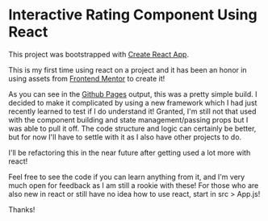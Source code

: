 
# Interactive Rating Component Using React

This project was bootstrapped with [Create React App](https://github.com/facebook/create-react-app). 

This is my first time using react on a project and it has been an honor in using assets from [Frontend Mentor](https://www.frontendmentor.io/) to create it!

As you can see in the [Github Pages](https://robincredible.github.io/Interactive-Rating-React/) output, this was a pretty simple build. I decided to make it complicated by using a new framework which I had just recently learned to test if I do understand it! Granted, I'm still not that used with the component building and state management/passing props but I was able to pull it off. The code structure and logic can certainly be better, but for now I'll have to settle with it as I also have other projects to do. 

I'll be refactoring this in the near future after getting used a lot more with react!

Feel free to see the code if you can learn anything from it, and I'm very much open for feedback as I am still a rookie with these! For those who are also new in react or still have no idea how to use react, start in src > App.js!

Thanks!
